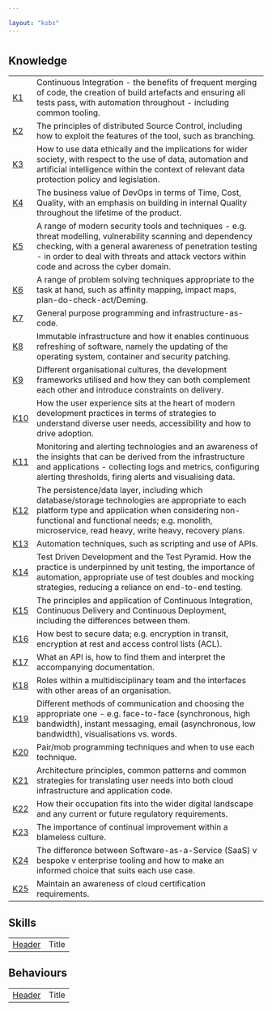 ```yaml
---

layout: "ksbs"
---
```

#

## Knowledge

|  |  |
| - | - |
| [K1](../tags/K1) | Continuous Integration - the benefits of frequent merging of code, the creation of build artefacts and ensuring all tests pass, with automation throughout - including common tooling. |
| [K2](../tags/K1) | The principles of distributed Source Control, including how to exploit the features of the tool, such as branching. |
| [K3](../tags/K1) | How to use data ethically and the implications for wider society, with respect to the use of data, automation and artificial intelligence within the context of relevant data protection policy and legislation. |
| [K4](../tags/K1) | The business value of DevOps in terms of Time, Cost, Quality, with an emphasis on building in internal Quality throughout the lifetime of the product. |
| [K5](../tags/K1) | A range of modern security tools and techniques - e.g. threat modelling, vulnerability scanning and dependency checking, with a general awareness of penetration testing - in order to deal with threats and attack vectors within code and across the cyber domain. |
| [K6](../tags/K1) | A range of problem solving techniques appropriate to the task at hand, such as affinity mapping, impact maps, plan-do-check-act/Deming. |
| [K7](../tags/K1) | General purpose programming and infrastructure-as-code. |
| [K8](../tags/K1) | Immutable infrastructure and how it enables continuous refreshing of software, namely the updating of the operating system, container and security patching. |
| [K9](../tags/K1) | Different organisational cultures, the development frameworks utilised and how they can both complement each other and introduce constraints on delivery. |
| [K10](../tags/K1) | How the user experience sits at the heart of modern development practices in terms of strategies to understand diverse user needs, accessibility and how to drive adoption. |
| [K11](../tags/K1) |  Monitoring and alerting technologies and an awareness of the insights that can be derived from the infrastructure and applications - collecting logs and metrics, configuring alerting thresholds, firing alerts and visualising data. |
| [K12](../tags/K1) | The persistence/data layer, including which database/storage technologies are appropriate to each platform type and application when considering non-functional and functional needs; e.g. monolith, microservice, read heavy, write heavy, recovery plans. |
| [K13](../tags/K1) | Automation techniques, such as scripting and use of APIs. |
| [K14](../tags/K1) | Test Driven Development and the Test Pyramid. How the practice is underpinned by unit testing, the importance of automation, appropriate use of test doubles and mocking strategies, reducing a reliance on end-to-end testing. |
| [K15](../tags/K1) | The principles and application of Continuous Integration, Continuous Delivery and Continuous Deployment, including the differences between them. |
| [K16](../tags/K1) | How best to secure data; e.g. encryption in transit, encryption at rest and access control lists (ACL). |
| [K17](../tags/K1) | What an API is, how to find them and interpret the accompanying documentation. |
| [K18](../tags/K1) | Roles within a multidisciplinary team and the interfaces with other areas of an organisation. |
| [K19](../tags/K1) | Different methods of communication and choosing the appropriate one - e.g. face-to-face (synchronous, high bandwidth), instant messaging, email (asynchronous, low bandwidth), visualisations vs. words. |
| [K20](../tags/K1) | Pair/mob programming techniques and when to use each technique. |
| [K21](../tags/K1) | Architecture principles, common patterns and common strategies for translating user needs into both cloud infrastructure and application code. |
| [K22](../tags/K1) | How their occupation fits into the wider digital landscape and any current or future regulatory requirements. |
| [K23](../tags/K1) | The importance of continual improvement within a blameless culture. |
| [K24](../tags/K1) | The difference between Software-as-a-Service (SaaS) v bespoke v enterprise tooling and how to make an informed choice that suits each use case. |
| [K25](../tags/K1) | Maintain an awareness of cloud certification requirements. |

## Skills

|  |  |
| - | - |
| [Header](../tags/example/) | Title |

## Behaviours

|  |  |
| - | - |
| [Header](../tags/example/) | Title |
